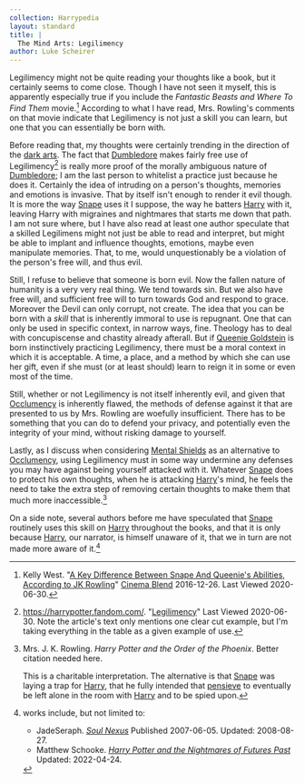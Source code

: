 ```yaml
---
collection: Harrypedia
layout: standard
title: |
  The Mind Arts: Legilimency
author: Luke Scheirer
---
```


Legilimency might not be quite reading your thoughts like a book, but it
certainly seems to come close. Though I have not seen it myself, this
is apparently especially true if you include the _Fantastic Beasts and
Where To Find Them_ movie.[^20200630-8] According to what I have read,
Mrs. Rowling's comments on that movie indicate that Legilimency is not
just a skill you can learn, but one that you can essentially be born with.

Before reading that, my thoughts were certainly trending in the direction
of the [dark arts]. The fact that [Dumbledore] makes fairly free use of
Legilimency[^20200630-9] is really more proof of the morally ambiguous nature
of [Dumbledore]; I am the last person to whitelist a practice just because
he does it. Certainly the idea of intruding on a person's thoughts, memories
and emotions is invasive. That by itself isn't enough to render it evil
though. It is more the way [Snape] uses it I suppose, the way he batters
[Harry] with it, leaving Harry with migraines and nightmares that starts me
down that path. I am not sure where, but I have also read at least one author
speculate that a skilled Legilimens might not just be able to read and
interpret, but might be able to implant and influence thoughts, emotions, maybe
even manipulate memories. That, to me, would unquestionably be a violation of
the person's free will, and thus evil.

Still, I refuse to believe that someone is born evil. Now the fallen nature of
humanity is a very very real thing. We tend towards sin. But we also have
free will, and sufficient free will to turn towards God and respond to grace.
Moreover the Devil can only corrupt, not create. The idea that you can be born
with a _skill_ that is inherently immoral to use is repugnant. One that can
only be used in specific context, in narrow ways, fine. Theology has to deal
with concupiscense and chastity already afterall. But if [Queenie Goldstein]
is born instinctively practicing Legilimency, there must be a moral context in
which it is acceptable. A time, a place, and a method by which she can use her
gift, even if she must (or at least should) learn to reign it in some or even
most of the time.

Still, whether or not Legilimency is not itself inherently evil, and given that
[Occlumency] is inherently flawed, the methods of defense against it that are
presented to us by Mrs. Rowling are woefully insufficient. There has to be
something that you can do to defend your privacy, and potentially even the
integrity of your mind, without risking damage to yourself.

[Occlumency]: /Harrypedia/magic/the_mind_arts/occlumency/

Lastly, as I discuss when considering [Mental Shields] as an alternative to
[Occlumency], using Legilimency must in some way undermine any defenses you
may have against being yourself attacked with it. Whatever [Snape] does to
protect his own thoughts, when he is attacking [Harry]'s mind, he feels the
need to take the extra step of removing certain thoughts to make them that much
more inaccessible.[^20191119-9]

On a side note, several authors before me have speculated that [Snape]
routinely uses this skill on [Harry] throughout the books, and that it is
only because [Harry], our narrator, is himself unaware of it, that we in turn
are not made more aware of it.[^221216-1]

[Mental Shields]: /Harrypedia/magic/the_mind_arts/mental_shields/

[^20191119-9]:
    Mrs. J. K. Rowling. _Harry Potter and the Order of
    the Phoenix_. Better citation needed here.

    This is a charitable interpretation. The alternative is that [Snape] was
    laying a trap for [Harry], that he fully intended that [pensieve] to
    eventually be left alone in the room with [Harry] and to be spied upon.

[pensieve]: /Harrypedia/magic/time/pensieve/
[dark arts]: /Harrypedia/magic/dark/
[Snape]: /Harrypedia/people/Snape/Severus/
[Harry]: </Harrypedia/people/Potter/Harry James/>
[Queenie Goldstein]: /Harrypedia/people/goldstein/queenie/
[Dumbledore]: /Harrypedia/people/dumbledore/albus_percival_wulfric_brian/

[^221216-1]: works include, but not limited to:

    - JadeSeraph. _[Soul Nexus](https://www.fanfiction.net/s/3577157)_ Published 2007-06-05. Updated: 2008-08-27.
    - Matthew Schooke. _[Harry Potter and the Nightmares of Futures Past](https://github.com/IntermittentlyRupert/hpnofp-ebook)_ Updated: 2022-04-24.

[^20200630-8]:
    Kelly West.
    "[A Key Difference Between Snape And Queenie's Abilities, According to JK
    Rowling](https://www.cinemablend.com/news/1604520/a-key-difference-between-snape-and-queenies-abilities-according-to-jk-rowling)"
    [Cinema Blend](https://www.cinemablend.com/) 2016-12-26. Last Viewed 2020-06-30.

[^20200630-9]:
    https://harrypotter.fandom.com/.
    "[Legilimency](https://harrypotter.fandom.com/wiki/Legilimency)" Last
    Viewed 2020-06-30. Note the article's text only mentions one clear cut
    example, but I'm taking everything in the table as a given example of use.
